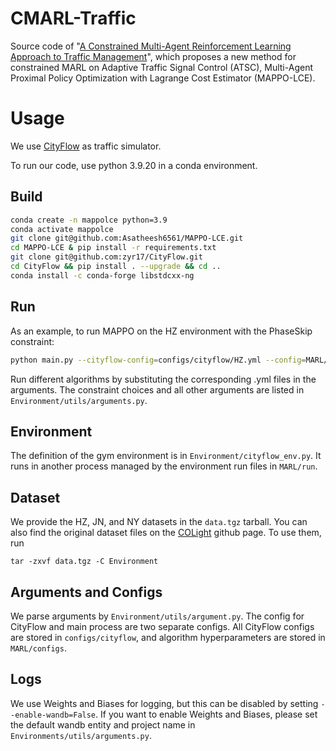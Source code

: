 # CMARL-Traffic

Source code of "[A Constrained Multi-Agent Reinforcement Learning Approach to Traffic Management](https://openreview.net/pdf?id=chdYHDuH37)", which proposes a new method for constrained MARL on Adaptive Traffic Signal Control (ATSC), Multi-Agent Proximal Policy Optimization with Lagrange Cost Estimator (MAPPO-LCE).

# Usage
We use [CityFlow](https://github.com/zyr17/CityFlow) as traffic simulator.

To run our code, use python 3.9.20 in a conda environment.

## Build
``` bash
conda create -n mappolce python=3.9
conda activate mappolce
git clone git@github.com:Asatheesh6561/MAPPO-LCE.git
cd MAPPO-LCE & pip install -r requirements.txt
git clone git@github.com:zyr17/CityFlow.git
cd CityFlow && pip install . --upgrade && cd ..
conda install -c conda-forge libstdcxx-ng
```

## Run

As an example, to run MAPPO on the HZ environment with the PhaseSkip constraint:
```bash
python main.py --cityflow-config=configs/cityflow/HZ.yml --config=MARL/configs/algs/mappo.yaml --constraint=PhaseSkip
```

Run different algorithms by substituting the corresponding .yml files in the arguments. The constraint choices and all other arguments are listed in `Environment/utils/arguments.py`.

## Environment

The definition of the gym environment is in `Environment/cityflow_env.py`. It runs in another 
process managed by the environment run files in `MARL/run`.

## Dataset

We provide the HZ, JN, and NY datasets in the `data.tgz` tarball. You can also find the original dataset files on the [COLight](https://github.com/wingsweihua/colight) github page. To use them, run
```
tar -zxvf data.tgz -C Environment
```

## Arguments and Configs

We parse arguments by `Environment/utils/argument.py`. The config for CityFlow and main
process are two separate configs. All CityFlow configs are stored in 
`configs/cityflow`, and algorithm hyperparameters are stored in `MARL/configs`.

## Logs

We use Weights and Biases for logging, but this can be disabled by setting `--enable-wandb=False`.
If you want to enable Weights and Biases, please set the default wandb entity and project name in `Environments/utils/arguments.py`.
